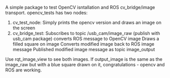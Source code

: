 A simple package to test OpenCV isntallation and ROS cv_bridge/image transport.
opencv_tests has two nodes: 
1. cv_test_node:
    Simply prints the opencv version and draws an image on the screen
2. cv_bridge_test:
    Subscribes to topic /usb_cam/image_raw  (publish with usb_cam package)
    converts ROS message to OpenCV image
    Draws a filled square on image
    Converts modified image back to ROS image message
    Published modified image message as topic image_output

Use rqt_image_view to see both images. If output_image is the same as the image_raw
but with a blue square drawn on it, congratulations - opencv and ROS are working.